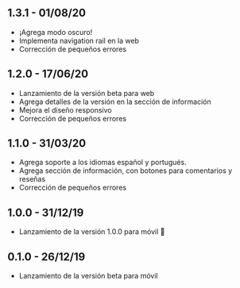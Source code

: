 ## 1.3.1 - 01/08/20

- ¡Agrega modo oscuro!
- Implementa navigation rail en la web
- Corrección de pequeños errores

## 1.2.0 - 17/06/20

- Lanzamiento de la versión beta para web
- Agrega detalles de la versión en la sección de información
- Mejora el diseño responsivo
- Corrección de pequeños errores

## 1.1.0 - 31/03/20

- Agrega soporte a los idiomas español y portugués.
- Agrega sección de información, con botones para comentarios y reseñas
- Corrección de pequeños errores

## 1.0.0 - 31/12/19

- Lanzamiento de la versión 1.0.0 para móvil 🚀

## 0.1.0 - 26/12/19

- Lanzamiento de la versión beta para móvil
